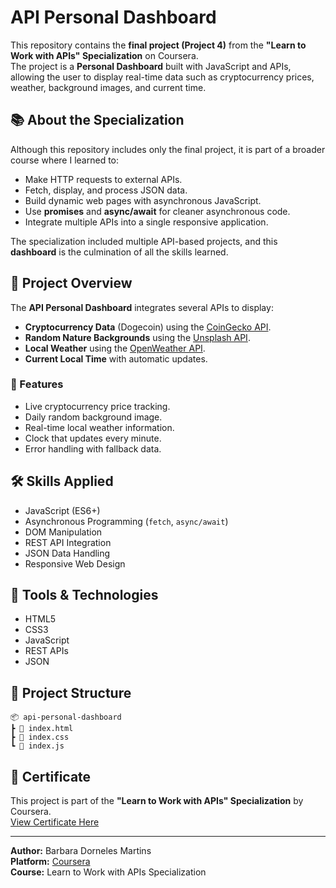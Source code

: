 # API Personal Dashboard

This repository contains the **final project (Project 4)** from the **"Learn to Work with APIs" Specialization** on Coursera.  
The project is a **Personal Dashboard** built with JavaScript and APIs, allowing the user to display real-time data such as cryptocurrency prices, weather, background images, and current time.

## 📚 About the Specialization
Although this repository includes only the final project, it is part of a broader course where I learned to:
- Make HTTP requests to external APIs.
- Fetch, display, and process JSON data.
- Build dynamic web pages with asynchronous JavaScript.
- Use **promises** and **async/await** for cleaner asynchronous code.
- Integrate multiple APIs into a single responsive application.

The specialization included multiple API-based projects, and this **dashboard** is the culmination of all the skills learned.

## 🚀 Project Overview
The **API Personal Dashboard** integrates several APIs to display:
- **Cryptocurrency Data** (Dogecoin) using the [CoinGecko API](https://www.coingecko.com/en/api/documentation).
- **Random Nature Backgrounds** using the [Unsplash API](https://unsplash.com/developers).
- **Local Weather** using the [OpenWeather API](https://openweathermap.org/api).
- **Current Local Time** with automatic updates.

### 🔹 Features
- Live cryptocurrency price tracking.
- Daily random background image.
- Real-time local weather information.
- Clock that updates every minute.
- Error handling with fallback data.

## 🛠 Skills Applied
- JavaScript (ES6+)
- Asynchronous Programming (`fetch`, `async/await`)
- DOM Manipulation
- REST API Integration
- JSON Data Handling
- Responsive Web Design

## 🧰 Tools & Technologies
- HTML5
- CSS3
- JavaScript
- REST APIs
- JSON

## 📂 Project Structure
```
📦 api-personal-dashboard
┣ 📜 index.html
┣ 📜 index.css
┗ 📜 index.js
```

## 📜 Certificate
This project is part of the **"Learn to Work with APIs" Specialization** by Coursera.  
[View Certificate Here](https://coursera.org/share/60c35538ba2732acba3a73713e346ee3) 

---

**Author:** Barbara Dorneles Martins  
**Platform:** [Coursera](https://www.coursera.org/)  
**Course:** Learn to Work with APIs Specialization
